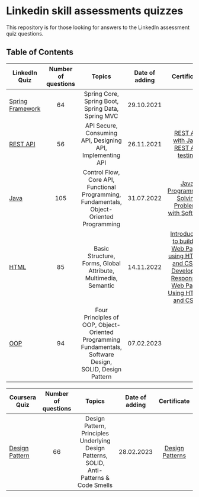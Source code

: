 # Linkedin skill assessments quizzes

This repository is for those looking for answers to the LinkedIn assessment quiz questions.

## Table of Contents

| LinkedIn Quiz                                  | Number of questions |                                                  Topics                                                  | Date of adding |                                                                                                                 Certificate                                                                                                                 |
|------------------------------------------------|:-------------------:|:--------------------------------------------------------------------------------------------------------:|:--------------:|:-------------------------------------------------------------------------------------------------------------------------------------------------------------------------------------------------------------------------------------------:|
| [Spring Framework](./spring-framework-quiz.md) |         64          |                            Spring Core, Spring Boot, Spring Data, Spring MVC                             |   29.10.2021   |                                                                                                                                                                                                                                             |
| [REST API](./rest-api-quiz.md)                 |         56          |                        API Secure, Consuming API, Designing API, Implementing API                        |   26.11.2021   |           [REST API with Java](https://skillsoft.digitalbadges-eu.skillsoft.com/8a316135-de66-478d-9e31-99158b94484c#gs.hmjtru),  [REST API testing](https://www.udemy.com/certificate/UC-f2e789c4-94a2-43cf-b422-aa5f226fca33/)            |
| [Java](./java-quiz.md)                         |         105         |        Control Flow, Core API, Functional Programming, Fundamentals, Object-Oriented Programming         |   31.07.2022   |                                                        [Java Programming: Solving Problems with Software](https://www.coursera.org/account/accomplishments/certificate/NMSERQZMC4SM)                                                        |
| [HTML](./html-quiz.md)                         |         85          |                      Basic Structure, Forms, Global Attribute, Multimedia, Semantic                      |   14.11.2022   | [Introduction to building Web Pages using HTML5 and CSS3](https://coursera.org/share/592966e4edfb5abcd64b225dc1673259), [Developing Responsive Web Pages Using HTML5 and CSS3](https://coursera.org/share/96e164c6977f06a5cf3369add93ea312) |
| [OOP](./oop.md)                                |         94          | Four Principles of OOP, Object-Oriented Programming Fundamentals, Software Design, SOLID, Design Pattern |   07.02.2023   |                                                                                                                                                                                                                                             |

| Coursera Quiz                         | Number of questions |                                          Topics                                           | Date of adding |                                         Certificate                                          |
|---------------------------------------|:-------------------:|:-----------------------------------------------------------------------------------------:|:--------------:|:--------------------------------------------------------------------------------------------:|
| [Design Pattern](./design-pattern.md) |         66          | Design Pattern, Principles Underlying Design Patterns, SOLID, Anti-Patterns & Code Smells |   28.02.2023   | [Design Patterns](https://www.coursera.org/account/accomplishments/certificate/SK8QNK6XC2H6) |
